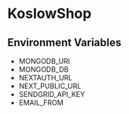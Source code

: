 # KoslowShop

## Environment Variables

- MONGODB_URI
- MONGODB_DB
- NEXTAUTH_URL
- NEXT_PUBLIC_URL
- SENDGRID_API_KEY
- EMAIL_FROM

